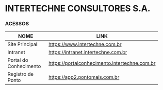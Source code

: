 # INTERTECHNE CONSULTORES S.A.

### ACESSOS

| NOME | LINK |
| ------------- | ------------- |
| Site Principal  | https://www.intertechne.com.br  |
| Intranet  | https://intranet.intertechne.com.br  |
| Portal do Conhecimento | https://portalconhecimento.intertechne.com.br |
| Registro de Ponto | https://app2.pontomais.com.br |
